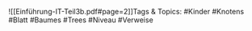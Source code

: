
![[Einführung-IT-Teil3b.pdf#page=2]]Tags & Topics:
   #Kinder
   #Knotens
   #Blatt
   #Baumes
   #Trees
   #Niveau
   #Verweise